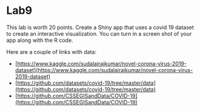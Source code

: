 # Lab9

This lab is worth 20 points. Create a Shiny app that uses a covid 19 dataset to create an interactive visualization. You can turn in a screen shot of your app along with the R code.

Here are a couple of links with data:

- [https://www.kaggle.com/sudalairajkumar/novel-corona-virus-2019-dataset](https://www.kaggle.com/sudalairajkumar/novel-corona-virus-2019-dataset)
- [https://github.com/datasets/covid-19/tree/master/data](https://github.com/datasets/covid-19/tree/master/data)
- [https://github.com/CSSEGISandData/COVID-19](https://github.com/CSSEGISandData/COVID-19)
